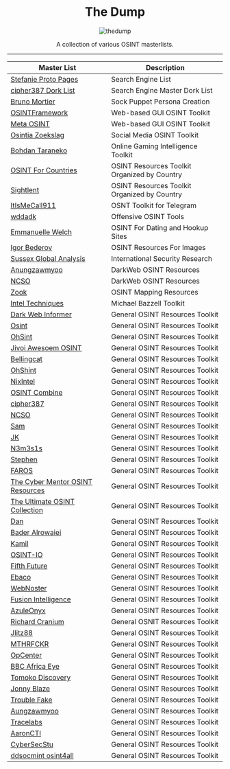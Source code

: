 <div align="center">
  
# The Dump

![thedump](https://github.com/user-attachments/assets/d4a832e8-cc73-4823-9fe1-8ccdfb3f44c0)

A collection of various OSINT masterlists.
 
--------------
|Master List|Description|
|-----------|-----------|
|[Stefanie Proto Pages](https://start.me/p/b5ynOQ/sprp77-search-engines)|Search Engine List|
|[cipher387 Dork List](https://github.com/cipher387/Dorks-collections-list)|Search Engine Master Dork List|
|[Bruno Mortier](https://start.me/p/ZkMLp5/persona)|Sock Puppet Persona Creation|
|[OSINTFramework](https://osintframework.com/)|Web-based GUI OSINT Toolkit|
|[Meta OSINT](https://metaosint.github.io)|Web-based GUI OSINT Toolkit|
|[Osintia Zoekslag](https://start.me/p/4K0DXg/social-media)|Social Media OSINT Toolkit|
|[Bohdan Taraneko](https://start.me/p/aL6BOM/online-gaming-intelligence)|Online Gaming Intelligence Toolkit|
|[OSINT For Countries](https://github.com/wddadk/OSINT-for-countries)|OSINT Resources Toolkit Organized by Country|
|[Sightlent](https://start.me/p/jj2XEr/osint-global-non-us)|OSINT Resources Toolkit Organized by Country|
|[ItIsMeCall911](https://github.com/ItIsMeCall911/Awesome-Telegram-OSINT)|OSNT Toolkit for Telegram
|[wddadk](https://github.com/wddadk/Offensive-OSINT-Tools)|Offensive OSINT Tools|
|[Emmanuelle Welch](https://start.me/p/VRxaj5/dating-apps-and-hook-up-sites-for-investigators)|OSINT For Dating and Hookup Sites|
|[Igor Bederov](https://start.me/p/0PgzqO/photo-osint)|OSINT Resources For Images|
|[Sussex Global Analysis](https://start.me/p/2pMv6d/international-security-research)|International Security Research|
|[Anungzawmyoo](https://start.me/p/QR6yd4/dfm-dark-web)|DarkWeb OSINT Resources|
|[NCSO](https://start.me/p/X2wwpk/14-dark-web-breach-data)|DarkWeb OSINT Resources|
|[Zook](https://start.me/p/8ykwnj/mappy)|OSINT Mapping Resources|
|[Intel Techniques](https://inteltechniques.com/tools/index.html)|Michael Bazzell Toolkit|
|[Dark Web Informer](https://darkwebinformer.com/tag/osint/)|General OSINT Resources Toolkit|
|[Osint](https://start.me/p/rxDad8/global)|General OSINT Resources Toolkit|
|[OhSint](https://start.me/p/KMjgBy/sim-s-tools)|General OSINT Resources Toolkit|
|[Jivoi Awesoem OSINT](https://github.com/jivoi/awesome-osint)|General OSINT Resources Toolkit|
|[Bellingcat](https://bellingcat.gitbook.io/toolkit)|General OSINT Resources Toolkit|
|[OhShint](https://github.com/OhShINT/ohshint.gitbook.io)|General OSINT Resources Toolkit|
|[NixIntel](https://start.me/p/rx6Qj8/nixintel-s-osint-resource-list)|General OSINT Resources Toolkit|
|[OSINT Combine](https://www.osintcombine.com/tools)| General OSINT Resources Toolkit|
|[cipher387](https://github.com/cipher387/osint_stuff_tool_collection)|General OSINT Resources Toolkit|
|[NCSO](https://start.me/p/BnrMKd/01-ncso)|General OSINT Resources Toolkit|
|[Sam](https://start.me/p/ZNLPYO/verification-tools)|General OSINT Resources Toolkit|
|[JK](https://start.me/p/b5Aow7/asint_collection)|General OSINT Resources Toolkit|
|[N3m3s1s](https://start.me/p/7kMdYp/karma-toolkit)|General OSINT Resources Toolkit|
|[Stephen](https://start.me/p/8y52v0/tools-list)|General OSINT Resources Toolkit|
|[FAROS](https://start.me/p/1kvvxN/faros-osint-resources)|General OSINT Resources Toolkit|
|[The Cyber Mentor OSINT Resources](https://github.com/TCM-Course-Resources/Open-Source-Intellingence-Resources)|General OSINT Resources Toolkit|
|[The Ultimate OSINT Collection](https://start.me/p/DPYPMz/the-ultimate-osint-collection)|General OSINT Resources Toolkit|
|[Dan](https://start.me/p/gyaOJz/investigator-tools)|General OSINT Resources Toolkit|
|[Bader Alrowaiei](https://start.me/p/vjqXe1/toposint-com)|General OSINT Resources Toolkit|
|[Kamil](https://start.me/p/DP62zl/counterintelligence-pl)|General OSINT Resources Toolkit|
|[OSINT-IO](https://start.me/p/1kOJ9N/16-osint-io)|General OSINT Resources Toolkit|
|[Fifth Future](https://start.me/p/3y5nEE/adze-the-osint-helper)|General OSINT Resources Toolkit|
|[Ebaco](https://start.me/p/MEXNOe/osint-resources-master-repository)|General OSINT Resources Toolkit|
|[WebNoster](https://start.me/p/lLA8ED/webnoser-osint)|General OSINT Resources Toolkit|
|[Fusion Intelligence](https://start.me/p/dl7q50/fusion-intelligence)|General OSINT Resources Toolkit|
|[AzuleOnyx](https://start.me/p/q6QJXo/azuleonyx-osint)|General OSINT Resources Toolkit|
|[Richard Cranium](https://start.me/p/0PwOGl/osint-all)|General OSNIT Resources Toolkit|
|[Jlitz88](https://start.me/p/NxG806/ti)|General OSINT Resources Toolkit|
|[MTHRFCKR](https://start.me/p/DPAL4o/search-party)|General OSINT Resources Toolkit|
|[OpCenter](https://start.me/p/GEpnjd/opcenter)|General OSINT Resources Toolkit|
|[BBC Africa Eye](https://start.me/p/m6OJgv/the-bbc-africa-eye-forensics-dashboard)|General OSINT Resources Toolkit|
|[Tomoko Discovery](https://start.me/p/lLzzg7/tomoko-discovery-osint)|General OSINT Resources Toolkit|
|[Jonny Blaze](https://start.me/p/q6naJo/osint-links)|General OSINT Resources Toolkit|
|[Trouble Fake](https://start.me/p/QRQb0O/trouble-fake)|General OSINT Resources Toolkit|
|[Aungzawmyoo](https://start.me/p/nRvKOn/dfm-sm-osint)|General OSINT Resources Toolkit|
|[Tracelabs](https://github.com/tracelabs/awesome-osint)|General OSINT Resources Toolkit|
|[AaronCTI](https://docs.google.com/spreadsheets/d/1klugQqw6POlBtuzon8S0b18-gpsDwX-5OYRrB7TyNEw/edit?gid=0#gid=0)|General OSINT Resources Toolkit|
|[CyberSecStu](https://docs.google.com/spreadsheets/d/1JxBbMt4JvGr--G0Pkl3jP9VDTBunR2uD3_faZXDvhxc/edit?gid=603724104#gid=603724104)|General OSINT Resources Toolkit|
|[ddsocmint osint4all](https://start.me/p/L1rEYQ.osint4all)|General OSINT Resources Toolkit|

</div>
